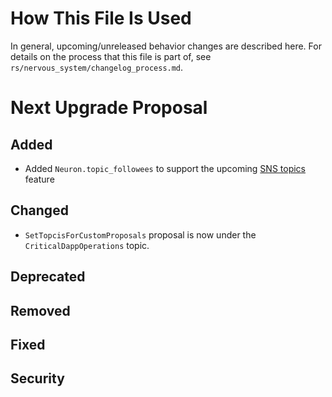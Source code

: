 # How This File Is Used

In general, upcoming/unreleased behavior changes are described here. For details
on the process that this file is part of, see
`rs/nervous_system/changelog_process.md`.


# Next Upgrade Proposal

## Added

* Added `Neuron.topic_followees` to support the upcoming [SNS topics](https://forum.dfinity.org/t/sns-topics-design) feature

## Changed

- `SetTopcisForCustomProposals` proposal is now under the `CriticalDappOperations` topic.

## Deprecated

## Removed

## Fixed

## Security
